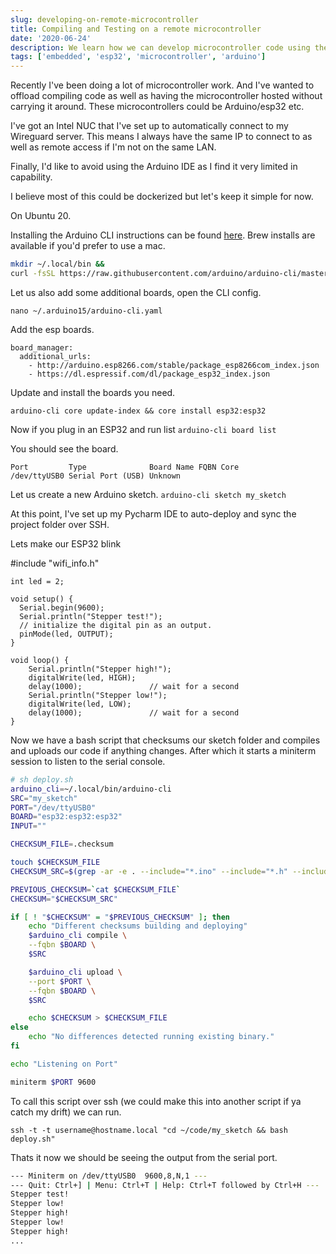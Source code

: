 ```yaml
---
slug: developing-on-remote-microcontroller
title: Compiling and Testing on a remote microcontroller
date: '2020-06-24'
description: We learn how we can develop microcontroller code using the Arduino CLI, compile it and the upload our code to the micrcontroller.
tags: ['embedded', 'esp32', 'microcontroller', 'arduino']
---
```


Recently I've been doing a lot of microcontroller work. And I've wanted to offload compiling code as well as
having the microcontroller hosted without carrying it around. These microcontrollers could be Arduino/esp32 etc.

I've got an Intel NUC that I've set up to automatically connect to my Wireguard server. This means I always have
the same IP to connect to as well as remote access if I'm not on the same LAN.

Finally, I'd like to avoid using the Arduino IDE as I find it very limited in capability.

I believe most of this could be dockerized but let's keep it simple for now.

On Ubuntu 20.

Installing the Arduino CLI instructions can be found [here](https://arduino.github.io/arduino-cli/installation/). Brew installs are available
if you'd prefer to use a mac.

```bash
mkdir ~/.local/bin &&
curl -fsSL https://raw.githubusercontent.com/arduino/arduino-cli/master/install.sh | BINDIR=~/.local/bin sh
```

Let us also add some additional boards, open the CLI config.

`nano ~/.arduino15/arduino-cli.yaml`

Add the esp boards.

```
board_manager:
  additional_urls:
    - http://arduino.esp8266.com/stable/package_esp8266com_index.json
    - https://dl.espressif.com/dl/package_esp32_index.json
```

Update and install the boards you need.

`arduino-cli core update-index && core install esp32:esp32`

Now if you plug in an ESP32 and run list
`arduino-cli board list`

You should see the board.

```
Port         Type              Board Name FQBN Core
/dev/ttyUSB0 Serial Port (USB) Unknown
```

Let us create a new Arduino sketch.
`arduino-cli sketch my_sketch`

At this point, I've set up my Pycharm IDE to auto-deploy and sync the project folder over SSH.

Lets make our ESP32 blink

#include "wifi_info.h"

```
int led = 2;

void setup() {
  Serial.begin(9600);
  Serial.println("Stepper test!");
  // initialize the digital pin as an output.
  pinMode(led, OUTPUT);
}

void loop() {
    Serial.println("Stepper high!");
    digitalWrite(led, HIGH);
    delay(1000);               // wait for a second
    Serial.println("Stepper low!");
    digitalWrite(led, LOW);
    delay(1000);               // wait for a second
}
```

Now we have a bash script that checksums our sketch folder and compiles and uploads our code if anything
changes. After which it starts a miniterm session to listen to the serial console.

```bash
# sh deploy.sh
arduino_cli=~/.local/bin/arduino-cli
SRC="my_sketch"
PORT="/dev/ttyUSB0"
BOARD="esp32:esp32:esp32"
INPUT=""

CHECKSUM_FILE=.checksum

touch $CHECKSUM_FILE
CHECKSUM_SRC=$(grep -ar -e . --include="*.ino" --include="*.h" --include="*.c" $SRC | cksum | cut -c-32)

PREVIOUS_CHECKSUM=`cat $CHECKSUM_FILE`
CHECKSUM="$CHECKSUM_SRC"

if [ ! "$CHECKSUM" = "$PREVIOUS_CHECKSUM" ]; then
    echo "Different checksums building and deploying"
    $arduino_cli compile \
    --fqbn $BOARD \
    $SRC

    $arduino_cli upload \
    --port $PORT \
    --fqbn $BOARD \
    $SRC

    echo $CHECKSUM > $CHECKSUM_FILE
else
    echo "No differences detected running existing binary."
fi

echo "Listening on Port"

miniterm $PORT 9600
```

To call this script over ssh (we could make this into another script if ya catch my drift) we can run.

`ssh -t -t username@hostname.local "cd ~/code/my_sketch && bash deploy.sh"`

Thats it now we should be seeing the output from the serial port.

```bash
--- Miniterm on /dev/ttyUSB0  9600,8,N,1 ---
--- Quit: Ctrl+] | Menu: Ctrl+T | Help: Ctrl+T followed by Ctrl+H ---
Stepper test!
Stepper low!
Stepper high!
Stepper low!
Stepper high!
...
```
